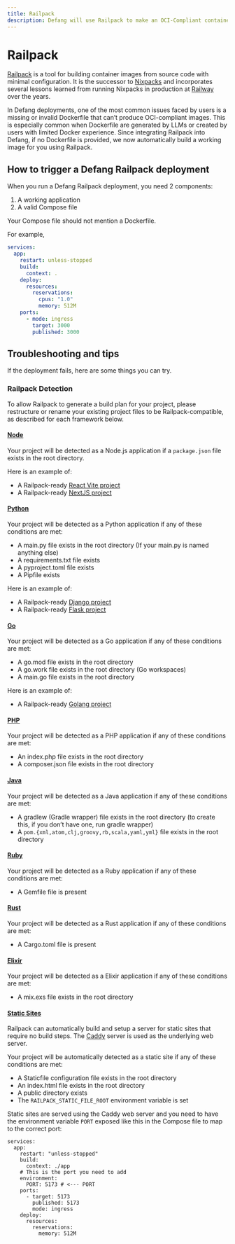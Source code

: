 ```yaml
---
title: Railpack
description: Defang will use Railpack to make an OCI-Compliant container image for your project.
---
```


# Railpack

[Railpack](https://railpack.com/) is a tool for building container images from source code with minimal configuration. It is the successor to [Nixpacks](https://nixpacks.com/) and incorporates several lessons learned from running Nixpacks in production at [Railway](https://railway.com/) over the years.

In Defang deployments, one of the most common issues faced by users is a missing or invalid Dockerfile that can’t produce OCI-compliant images. This is especially common when Dockerfile are generated by LLMs or created by users with limited Docker experience. Since integrating Railpack into Defang, if no Dockerfile is provided, we now automatically build a working image for you using Railpack.

## How to trigger a Defang Railpack deployment

When you run a Defang Railpack deployment, you need 2 components:

1. A working application
2. A valid Compose file

Your Compose file should not mention a Dockerfile.

For example,

```yaml
services:
  app:
    restart: unless-stopped
    build:
      context: .
    deploy:
      resources:
        reservations:
          cpus: "1.0"
          memory: 512M
    ports:
      - mode: ingress
        target: 3000
        published: 3000
```

## Troubleshooting and tips

If the deployment fails, here are some things you can try.

### Railpack Detection

To allow Railpack to generate a build plan for your project, please restructure or rename your existing project files to be Railpack-compatible, as described for each framework below.

#### [Node](https://railpack.com/languages/node/)

Your project will be detected as a Node.js application if a `package.json` file exists in the root directory.

Here is an example of:

- A Railpack-ready [React Vite project](https://github.com/DefangLabs/samples/tree/main/samples/react-vite-railpack)
- A Railpack-ready [NextJS project](https://github.com/DefangLabs/samples/tree/main/samples/nextjs-railpack)

#### [Python](https://railpack.com/languages/python)

Your project will be detected as a Python application if any of these conditions are met:

- A main.py file exists in the root directory (If your main.py is named anything else)
- A requirements.txt file exists
- A pyproject.toml file exists
- A Pipfile exists

Here is an example of:

- A Railpack-ready [Django project](https://github.com/DefangLabs/samples/tree/main/samples/django-railpack)
- A Railpack-ready [Flask project](https://github.com/DefangLabs/samples/tree/main/samples/flask-railpack)

#### [Go](https://railpack.com/languages/golang)

Your project will be detected as a Go application if any of these conditions are met:

- A go.mod file exists in the root directory
- A go.work file exists in the root directory (Go workspaces)
- A main.go file exists in the root directory

Here is an example of:

- A Railpack-ready [Golang project](https://github.com/DefangLabs/samples/tree/main/samples/golang-http-form-railpack)

#### [PHP](https://railpack.com/languages/php)

Your project will be detected as a PHP application if any of these conditions are met:

- An index.php file exists in the root directory
- A composer.json file exists in the root directory

#### [Java](https://railpack.com/languages/java)

Your project will be detected as a Java application if any of these conditions are met:

- A gradlew (Gradle wrapper) file exists in the root directory (to create this, if you don’t have one, run gradle wrapper)
- A `pom.{xml,atom,clj,groovy,rb,scala,yaml,yml}` file exists in the root directory

#### [Ruby](https://railpack.com/languages/ruby)

Your project will be detected as a Ruby application if any of these conditions are met:

- A Gemfile file is present

#### [Rust](https://railpack.com/languages/rust)

Your project will be detected as a Rust application if any of these conditions are met:

- A Cargo.toml file is present

#### [Elixir](https://railpack.com/languages/elixir)

Your project will be detected as a Elixir application if any of these conditions are met:

- A mix.exs file exists in the root directory

#### [Static Sites](https://railpack.com/languages/staticfile)

Railpack can automatically build and setup a server for static sites that require no build steps. The [Caddy](https://caddyserver.com/) server is used as the underlying web server.

Your project will be automatically detected as a static site if any of these conditions are met:

- A Staticfile configuration file exists in the root directory
- An index.html file exists in the root directory
- A public directory exists
- The `RAILPACK_STATIC_FILE_ROOT` environment variable is set

Static sites are served using the Caddy web server and you need to have the environment variable `PORT` exposed like this in the Compose file to map to the correct port:

```
services:
  app:
    restart: "unless-stopped"
    build:
      context: ./app
    # This is the port you need to add
    environment:
      PORT: 5173 # <--- PORT
    ports:
      - target: 5173
        published: 5173
        mode: ingress
    deploy:
      resources:
        reservations:
          memory: 512M
```
